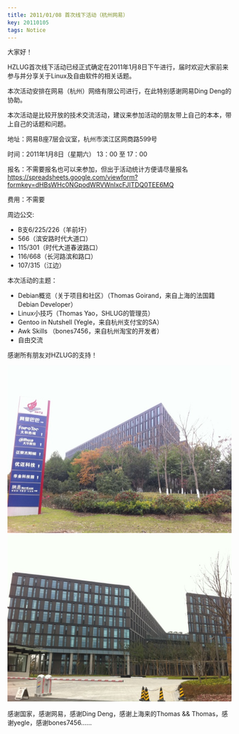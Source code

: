 ```yaml
---
title: 2011/01/08 首次线下活动（杭州网易）
key: 20110105
tags: Notice
---
```


大家好！

HZLUG首次线下活动已经正式确定在2011年1月8日下午进行，届时欢迎大家前来参与并分享关于Linux及自由软件的相关话题。

本次活动安排在网易（杭州）网络有限公司进行，在此特别感谢网易Ding Deng的协助。

本次活动是比较开放的技术交流活动，建议来参加活动的朋友带上自己的本本，带上自己的话题和问题。

地址：网易B座7层会议室，杭州市滨江区网商路599号

时间：2011年1月8日（星期六） 13：00 至 17：00

报名：不需要报名也可以来参加，但出于活动统计方便请尽量报名  https://spreadsheets.google.com/viewform?formkey=dHBsWHc0NGpodWRVWnIxcFJITDQ0TEE6MQ

费用：不需要

周边公交: 
- B支6/225/226（羊前圩）
- 566（滨安路时代大道口）
- 115/301（时代大道春波路口）
- 116/668（长河路滨和路口）
- 107/315（江边）

本次活动的主题：
- Debian概览（关于项目和社区）（Thomas Goirand，来自上海的法国籍Debian Developer）
- Linux小技巧（Thomas Yao，SHLUG的管理员）
- Gentoo in Nutshell (Yegle，来自杭州支付宝的SA）
- Awk Skills （bones7456，来自杭州淘宝的开发者）
- 自由交流

感谢所有朋友对HZLUG的支持！

![](https://raw.githubusercontent.com/hzlug/res2011/master/a108/hangzhou-163.jpg)
![](https://raw.githubusercontent.com/hzlug/res2011/master/a108/hangzhou-163-02.jpg)

感谢国家，感谢网易，感谢Ding Deng，感谢上海来的Thomas && Thomas，感谢yegle，感谢bones7456……